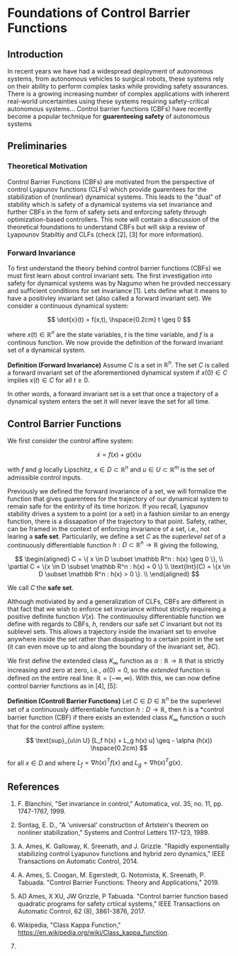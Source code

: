 # Foundations of Control Barrier Functions 

## Introduction 
In recent years we have had a widespread deployment of autonomous systems, from autonomous vehicles to surgical robots, these systems rely on their ability to perform complex tasks while providing safety assurances. There is a growing increasing number of complex applications with inherent real-world uncertainties using these systems requiring safety-critical autonomous systems... Control barrier functions (CBFs) have recently become a popular technique for **guarenteeing safety** of autonomous systems 

## Preliminaries

### Theoretical Motivation
Control Barrier Functions (CBFs) are motivated from the perspective of control Lyapunov functions (CLFs) which provide guarentees for the stabilization of (nonlinear) dynamical systems. This leads to the "dual" of stability which is safety of a dynamical systems via set invariance and further CBFs in the form of safety sets and enforcing safety through optimization-based controllers. This note will contain a discussion of the theoretical foundations to understand CBFs but will skip a review of Lyapounov Stabiltiy and CLFs (check [2], [3] for more information). 

### Forward Invariance
To first understand the theory behind control barrier functions (CBFs) we must first learn about control invariant sets. The first investigation into safety for dynamical systems was by Nagumo when he provded neccessary and sufficient conditions for set invariance [1]. Lets define what it means to have a positivley invariant set (also called a forward invariant set). We consider a continuous dynamical system: 

$$
 \dot{x}(t) = f(x,t), \hspace{0.2cm} t \geq 0
$$
 
where $x(t) \in \mathbb R^n$ are the state variables, $t$ is the time variable, and $f$ is a continous function. We now provide the definition of the forward invariant set of a dynamical system. 

**Definition (Forward Invariance)** Assume $C$ is a set in $\mathbb R^n$. The set $C$ is called a forward invariant set of the aforementioned dynamical system if $x(0) \in C$ implies $x(t) \in C$ for all $t \geq 0.$ 

In other words, a forward invariant set is a set that once a trajectory of a dynamical system enters the set it will never leave the set for all time. 

## Control Barrier Functions
We first consider the control affine system: 

$$
\dot{x} = f(x) + g(x) u 
$$

with $f$ and $g$ locally Lipschitz, $x \in D \subset \mathbb R^n$ and $u \in U \subset \mathbb R^m$ is the set of admissible control inputs. 

Previously we defined the forward invariance of a set, we will formalize the function that gives guarentees for the trajectory of our dynamical system to remain safe for the entirity of its time horizon. If you recall, Lyapunov stability drives a system to a point (or a set) in a fashion similar to an energy function, there is a dissapation of the trajectory to that point. Safety, rather, can be framed in the context of enforcing invariance of a set, i.e., not learing a **safe set**. Particularily, we define a set $C$ as the *superlevel set* of a continuously differentiable function $h : D \subset \mathbb R^n \rightarrow \mathbb R$ giving the following, 

$$
\begin{aligned}
C = \{ x \in D \subset \mathbb R^n : h(x) \geq 0 \}, \\
\partial C = \{x \in D \subset \mathbb R^n : h(x) = 0 \} \\
\text{Int}(C) = \{x \in D \subset \mathbb R^n : h(x) > 0 \}. \\
\end{aligned}
$$

We call $C$ the **safe set**. 

Although motiviated by and a generalization of CLFs, CBFs are different in that fact that we wish to enforce set invariance without strictly requireing a positive definite function $V(x)$. The continuoulsy differentiable function we define with regards to CBFs, $h$, renders our safe set $C$ invariant but not its sublevel sets. This allows a trajectory inside the invariant set to envolve anywhere inside the set rather than dissipating to a certain point in the set (it can even move up to and along the boundary of the invariant set, $\partial C$). 

We first define the extended class $K_{\infty}$ function as $\alpha : \mathbb R \rightarrow \mathbb R$ that is strictly increasing and zero at zero, i.e., $\alpha (0) = 0$, so the *extended* function is defined on the entire real line: $\mathbb R = (-\infty, \infty)$. With this, we can now define control barrier functions as in [4], [5]: 

**Definition (Controll Barrier Functions)** Let $C \in D \in \mathbb R^n$ be the superlevel set of a continuously differentiable function $h : D \rightarrow \mathbb R$, then $h$ is a *control barrier function (CBF) if there exists an extended class $K_{\infty}$ function $\alpha$ such that for the control affine system: 

$$
\text{sup}_{u\in U} [L_f h(x) + L_g h(x) u] \geq - \alpha (h(x)) \hspace{0.2cm}
$$

for all $x \in D$ and where $L_f = \nabla h(x)^T f(x)$ and $L_g = \nabla h(x)^T g(x)$.















## References
1. F. Blanchini, "Set invariance in control," Automatica, vol. 35, no. 11, pp. 1747-1767, 1999. 

2. Sontag, E. D., "A 'universal' construction of Artstein's theorem on nonliner stabilization," Systems and Control Letters 117-123, 1989. 

3. A. Ames, K. Galloway, K. Sreenath, and J. Grizzle. "Rapidly exponentially stabilizing control Lyapunov functions and hybrid zero dynamics," IEEE Transactions on Automatic Control, 2014. 

4. A. Ames, S. Coogan, M. Egerstedt, G. Notomista, K. Sreenath, P. Tabuada. "Control Barrier Functions: Theory and Applications," 2019. 

5. AD Ames, X XU, JW Grizzle, P Tabuada. "Control barrier function based quadratic programs for safety crtiical systems," IEEE Transactions on Automatic Control, 62 (8), 3861-3876, 2017. 

6. Wikipedia, "Class Kappa Function," https://en.wikipedia.org/wiki/Class_kappa_function. 

7. 